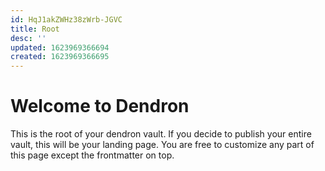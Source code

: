 ```yaml
---
id: HqJ1akZWHz38zWrb-JGVC
title: Root
desc: ''
updated: 1623969366694
created: 1623969366695
---
```

# Welcome to Dendron

This is the root of your dendron vault. If you decide to publish your entire vault, this will be your landing page. You are free to customize any part of this page except the frontmatter on top. 
